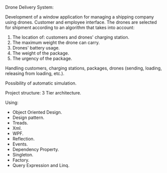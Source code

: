 Drone Delivery System:

Development of a window application for managing a shipping company using drones.
Customer and employee interface.
The drones are selected for shipment according to an algorithm that takes into account:
1. The location of: customers and drones' charging station.
2. The maximum weight the drone can carry. 
3. Drones' battery usage. 
4. The weight of the package.
5. The urgency of the package.

Handling customers, charging stations, packages, drones (sending, loading, releasing from loading, etc.).

Possibility of automatic simulation.

Project structure: 3 Tier architecture.

Using:
- Object Oriented Design.
- Design pattern.
- Treads.
- Xml.
- WPF.
- Reflection.
- Events.
- Dependency Property.
- Singleton.
- Factory.
- Query Expression and Linq.

